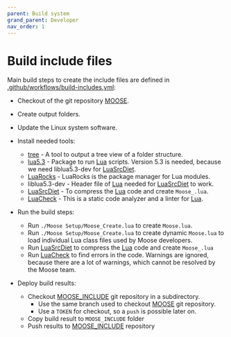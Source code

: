 ```yaml
---
parent: Build system
grand_parent: Developer
nav_order: 1
---
```


# Build include files

Main build steps to create the include files are defined in [.github/workflows/build-includes.yml]:

- Checkout of the git repository [MOOSE].
- Create output folders.
- Update the Linux system software.
- Install needed tools:
    - [tree] - A tool to output a tree view of a folder structure.
    - [lua5.3] - Package to run [Lua] scripts. Version 5.3 is needed, because we
      need liblua5.3-dev for [LuaSrcDiet].
    - [LuaRocks] - LuaRocks is the package manager for Lua modules.
    - liblua5.3-dev - Header file of [Lua] needed for [LuaSrcDiet] to work.
    - [LuaSrcDiet] - To compress the [Lua] code and create `Moose_.lua`.
    - [LuaCheck] - This is a static code analyzer and a linter for [Lua].

- Run the build steps:
    - Run `./Moose Setup/Moose_Create.lua` to create `Moose.lua`.
    - Run `./Moose Setup/Moose_Create.lua` to create dynamic `Moose.lua` to
      load individual Lua class files used by Moose developers.
    - Run [LuaSrcDiet] to compress the [Lua] code and create `Moose_.lua`
    - Run [LuaCheck] to find errors in the code. Warnings are ignored, because
      there are a lot of warnings, which cannot be resolved by the Moose team.

- Deploy build results:
    - Checkout [MOOSE_INCLUDE] git repository in a subdirectory.
        - Use the same branch used to checkout [MOOSE] git repository.
        - Use a `TOKEN` for checkout, so a `push` is possible later on.
    - Copy build result to `MOOSE_INCLUDE` folder
    - Push results to [MOOSE_INCLUDE] repository

[.github/workflows/build-includes.yml]: https://github.com/FlightControl-Master/MOOSE/blob/master/.github/workflows/build-includes.yml
[tree]: https://wiki.ubuntuusers.de/tree/
[lua5.3]: https://www.lua.org/manual/5.3/
[LuaRocks]: https://luarocks.org/
[LuaCheck]: https://github.com/mpeterv/luacheck
[MOOSE]: https://github.com/FlightControl-Master/MOOSE
[MOOSE_INCLUDE]: https://github.com/FlightControl-Master/MOOSE_INCLUDE
[LuaSrcDiet]: https://github.com/jirutka/luasrcdiet
[Lua]: https://www.lua.org/
